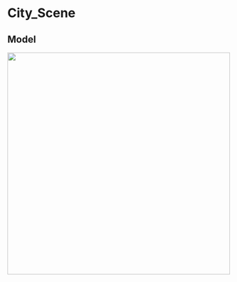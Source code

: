 # City_Scene

## Model
<img src="https://user-images.githubusercontent.com/108106537/232291989-1e84b9ce-b9b1-439b-85b2-319f4c76d747.jpg" width = "500" >
